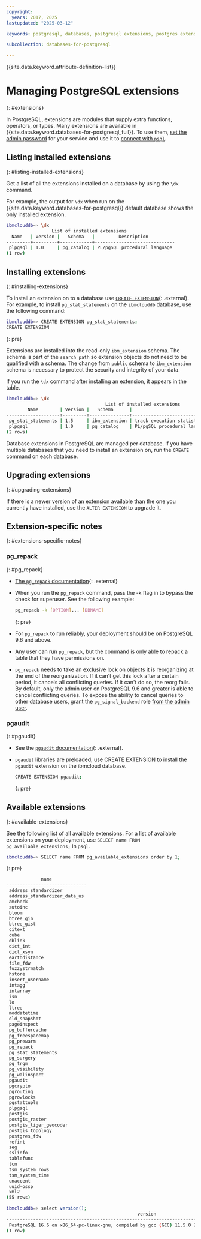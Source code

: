 ```yaml
---
copyright:
  years: 2017, 2025
lastupdated: "2025-03-12"

keywords: postgresql, databases, postgresql extensions, postgres extensions, ibm_extension

subcollection: databases-for-postgresql

---
```


{{site.data.keyword.attribute-definition-list}}

# Managing PostgreSQL extensions
{: #extensions}

In PostgreSQL, extensions are modules that supply extra functions, operators, or types. Many extensions are available in {{site.data.keyword.databases-for-postgresql_full}}. To use them, [set the admin password](/docs/databases-for-postgresql?topic=databases-for-postgresql-user-management&interface=ui#user-management-set-admin-password-ui) for your service and use it to [connect with `psql`](/docs/databases-for-postgresql?topic=databases-for-postgresql-connecting-psql).

## Listing installed extensions
{: #listing-installed-extensions}

Get a list of all the extensions installed on a database by using the `\dx` command.

For example, the output for `\dx` when run on the {{site.data.keyword.databases-for-postgresql}} default database shows the only installed extension.

```sh
ibmclouddb=> \dx
                 List of installed extensions
  Name   | Version |   Schema   |         Description
---------+---------+------------+------------------------------
 plpgsql | 1.0     | pg_catalog | PL/pgSQL procedural language
(1 row)
```

## Installing extensions
{: #installing-extensions}

To install an extension on to a database use [`CREATE EXTENSION`](https://www.postgresql.org/docs/current/static/sql-createextension.html){: .external}. For example, to install `pg_stat_statements` on the `ibmclouddb` database, use the following command:

```sh
ibmclouddb=> CREATE EXTENSION pg_stat_statements;
CREATE EXTENSION
```
{: pre}

Extensions are installed into the read-only `ibm_extension` schema. The schema is part of the `search_path` so extension objects do not need to be qualified with a schema.
The change from `public` schema to `ibm_extension` schema is necessary to protect the security and integrity of your data.

If you run the `\dx` command after installing an extension, it appears in the table.

```sh
ibmclouddb=> \dx
                                     List of installed extensions
        Name        | Version |   Schema      |                        Description
--------------------+---------+---------------+-----------------------------------------------------------
 pg_stat_statements | 1.5     | ibm_extension | track execution statistics of all SQL statements executed
 plpgsql            | 1.0     | pg_catalog    | PL/pgSQL procedural language
(2 rows)
```

Database extensions in PostgreSQL are managed per database. If you have multiple databases that you need to install an extension on, run the `CREATE` command on each database.

## Upgrading extensions
{: #upgrading-extensions}

If there is a newer version of an extension available than the one you currently have installed, use the `ALTER EXTENSION` to upgrade it.

## Extension-specific notes
{: #extensions-specific-notes}

### pg_repack
{: #pg_repack}

- [The `pg_repack` documentation](http://reorg.github.io/pg_repack/){: .external}
- When you run the `pg_repack` command, pass the -k flag in to bypass the check for superuser. See the following example:

   ```sh
   pg_repack -k [OPTION]... [DBNAME]
   ```
   {: pre}

- For `pg_repack` to run reliably, your deployment should be on PostgreSQL 9.6 and above.
- Any user can run `pg_repack`, but the command is only able to repack a table that they have permissions on.
- `pg_repack` needs to take an exclusive lock on objects it is reorganizing at the end of the reorganization. If it can't get this lock after a certain period, it cancels all conflicting queries. If it can't do so, the reorg fails. By default, only the admin user on PostgreSQL 9.6 and greater is able to cancel conflicting queries. To expose the ability to cancel queries to other database users, grant the `pg_signal_backend` role [from the admin user](/docs/databases-for-postgresql?topic=databases-for-postgresql-user-management#the-admin-user).


### pgaudit
{: #pgaudit}

- See the [`pgaudit` documentation](https://cloud.ibm.com/docs/databases-for-postgresql?topic=databases-for-postgresql-pgaudit){: .external}.

- `pgaudit` libraries are preloaded, use CREATE EXTENSION to install the `pgaudit` extension on the ibmcloud database.

  ```sh
  CREATE EXTENSION pgaudit;
  ```
  {: pre}

## Available extensions
{: #available-extensions}

See the following list of all available extensions. For a list of available extensions on your deployment, use `SELECT name FROM pg_available_extensions;` in `psql`.

```sh
ibmclouddb=> SELECT name FROM pg_available_extensions order by 1;
```
{: pre}

```sh
             name             
------------------------------
 address_standardizer
 address_standardizer_data_us
 amcheck
 autoinc
 bloom
 btree_gin
 btree_gist
 citext
 cube
 dblink
 dict_int
 dict_xsyn
 earthdistance
 file_fdw
 fuzzystrmatch
 hstore
 insert_username
 intagg
 intarray
 isn
 lo
 ltree
 moddatetime
 old_snapshot
 pageinspect
 pg_buffercache
 pg_freespacemap
 pg_prewarm
 pg_repack
 pg_stat_statements
 pg_surgery
 pg_trgm
 pg_visibility
 pg_walinspect
 pgaudit
 pgcrypto
 pgrouting
 pgrowlocks
 pgstattuple
 plpgsql
 postgis
 postgis_raster
 postgis_tiger_geocoder
 postgis_topology
 postgres_fdw
 refint
 seg
 sslinfo
 tablefunc
 tcn
 tsm_system_rows
 tsm_system_time
 unaccent
 uuid-ossp
 xml2
(55 rows)

ibmclouddb=> select version();
                                                 version
----------------------------------------------------------------------------------------------------------
 PostgreSQL 16.6 on x86_64-pc-linux-gnu, compiled by gcc (GCC) 11.5.0 20240719 (Red Hat 11.5.0-2), 64-bit
(1 row)
 ```

